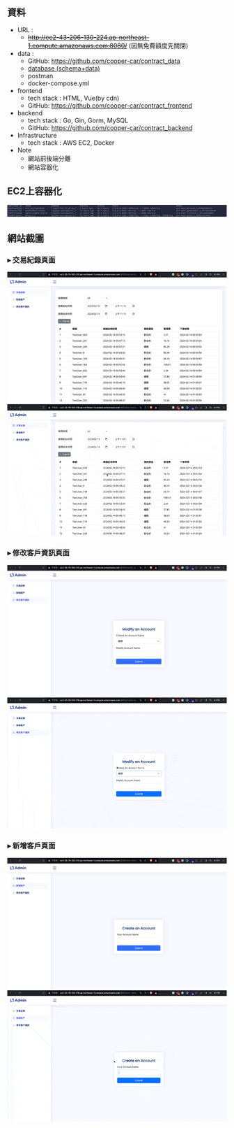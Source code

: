 資料
-
- URL :
    - ~~http://ec2-43-206-130-224.ap-northeast-1.compute.amazonaws.com:8080/~~ (因無免費額度先關閉)
- data :
    - GitHub: https://github.com/cooper-car/contract_data
    - [database (schema+data)](<https://github.com/cooper-car/contract_data/tree/main/database>)
    - postman
    - docker-compose.yml
- frontend
    - tech stack : HTML, Vue(by cdn)
    - GitHub: https://github.com/cooper-car/contract_frontend
- backend
    - tech stack : Go, Gin, Gorm, MySQL
    - GitHub: https://github.com/cooper-car/contract_backend
- Infrastructure
    - tech stack : AWS EC2, Docker
- Note
    - 網站前後端分離
    - 網站容器化
    

EC2上容器化
- 
![Alt text](images/container.jpg)

網站截圖
-

### ▸ 交易紀錄頁面
![Alt text](images/transaction.jpg)
![Alt text](images/transaction.gif)


###  ▸ 修改客戶資訊頁面
![Alt text](images/modify-member.jpg)
![Alt text](images/modify-member.gif)


### ▸ 新增客戶頁面
![Alt text](images/new-member.jpg)
![Alt text](images/new-member.gif)

